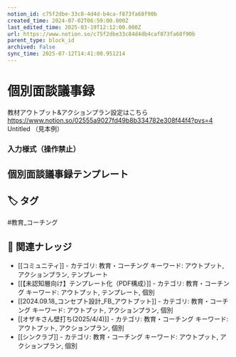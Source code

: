 ```yaml
---
notion_id: c75f2dbe-33c8-4d4d-b4ca-f873fa68f90b
created_time: 2024-07-02T06:59:00.000Z
last_edited_time: 2025-03-19T12:12:00.000Z
url: https://www.notion.so/c75f2dbe33c84d4db4caf873fa68f90b
parent_type: block_id
archived: False
sync_time: 2025-07-12T14:41:00.951214
---
```


# 個別面談議事録

教材アウトプット&アクションプラン設定はこちら
https://www.notion.so/02555a9027fd49b8b334782e308f44f4?pvs=4
Untitled （見本例）
### 入力様式（操作禁止）
個別面談議事録テンプレート 
---

## 🏷️ タグ
#教育_コーチング

## 🔗 関連ナレッジ
- [[コミュニティ]] - カテゴリ: 教育・コーチング キーワード: アウトプット, アクションプラン, テンプレート
- [[【未認知層向け】テンプレート化（PDF構成）]] - カテゴリ: 教育・コーチング キーワード: アウトプット, テンプレート, 個別
- [[2024.09.18_コンセプト設計_FB_アウトプット]] - カテゴリ: 教育・コーチング キーワード: アウトプット, アクションプラン, 個別
- [[オザキさん壁打ち(2025/4/4)]] - カテゴリ: 教育・コーチング キーワード: アウトプット, アクションプラン, 個別
- [[シンクラブ]] - カテゴリ: 教育・コーチング キーワード: アウトプット, アクションプラン, 個別

